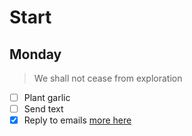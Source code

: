 # Start
## Monday
> We shall not cease from exploration
- [ ] Plant garlic
- [ ] Send text
- [x] Reply to emails
[more here](https://www.markdownguide.org/cheat-sheet/)
